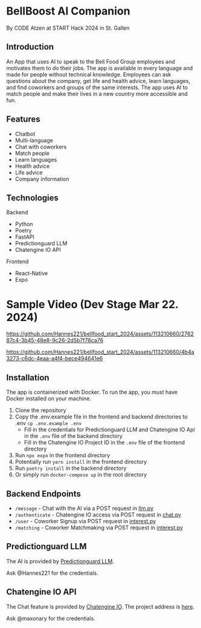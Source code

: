 # BellBoost Al Companion

By CODE Atzen at START Hack 2024 in St. Gallen

## Introduction

An App that uses AI to speak to the Bell Food Group employees and motivates them to do their jobs. The app is available in every language and made for people without technical knowledge.
Employees can ask questions about the company, get life and health advice, learn languages, and find coworkers and groups of the same interests.
The app uses AI to match people and make their lives in a new country more accessible and fun.

## Features

- Chatbot
- Multi-language
- Chat with coworkers
- Match people
- Learn languages
- Health advice
- Life advice
- Company information

## Technologies

Backend

- Python
- Poetry
- FastAPI
- Predictionguard LLM
- Chatengine IO API

Frontend

- React-Native
- Expo

# Sample Video (Dev Stage Mar 22. 2024)

https://github.com/Hannes221/bellfood_start_2024/assets/113210660/276287c4-3b45-48e8-9c26-2d5b7f78ca76

https://github.com/Hannes221/bellfood_start_2024/assets/113210660/4b4a3273-c6dc-4eaa-a4f4-bece494641e6


## Installation

The app is containerized with Docker. To run the app, you must have Docker installed on your machine.

1. Clone the repository
2. Copy the .env.example file in the frontend and backend directories to .env `cp .env.example .env`
   - Fill in the credentials for Predictionguard LLM and Chatengine IO Api in the `.env` file of the backend directory
   - Fill in the Chatengine IO Project ID in the `.env` file of the frontend directory
3. Run `npx expo` in the frontend directory
4. Potentially run `yarn install` in the frontend directory
5. Run `poetry install` in the backend directory
6. Or simply run `docker-compose up` in the root directory

## Backend Endpoints

- `/message` - Chat with the AI via a POST request in [llm.py](backend/src/routers/llm.py)
- `/authenticate` - Chatengine IO access via POST request in [chat.py](backend/src/routers/chat.py)
- `/user` - Coworker Signup via POST request in [interest.py](backend/src/routers/interest.py)
- `/matching` - Coworker Matchmaking via POST request in [interest.py](backend/src/routers/matchmaking.py)

## Predictionguard LLM

The AI is provided by [Predictionguard LLM](https://docs.predictionguard.com/docs/getting-started/welcome).

Ask @Hannes221 for the credentials.

## Chatengine IO API

The Chat feature is provided by [Chatengine IO](https://chatengine.io/docs).
The project address is [here](https://chatengine.io/projects/8cbae9cf-b388-4448-801f-6855fd62a8ad#).

Ask @maxonary for the credentials.

